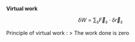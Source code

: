 **Virtual work**

$$
\delta W = \sum_{s} \vec{F}_s \cdot \delta \vec{r}_s
$$

Principle of virtual work
: > The work done is zero 